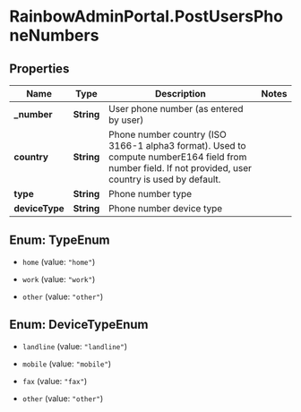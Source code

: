 # RainbowAdminPortal.PostUsersPhoneNumbers

## Properties

Name | Type | Description | Notes
------------ | ------------- | ------------- | -------------
**_number** | **String** | User phone number (as entered by user) | 
**country** | **String** | Phone number country (ISO 3166-1 alpha3 format). Used to compute numberE164 field from number field.       If not provided, user country is used by default. | 
**type** | **String** | Phone number type | 
**deviceType** | **String** | Phone number device type | 



## Enum: TypeEnum


* `home` (value: `"home"`)

* `work` (value: `"work"`)

* `other` (value: `"other"`)





## Enum: DeviceTypeEnum


* `landline` (value: `"landline"`)

* `mobile` (value: `"mobile"`)

* `fax` (value: `"fax"`)

* `other` (value: `"other"`)




